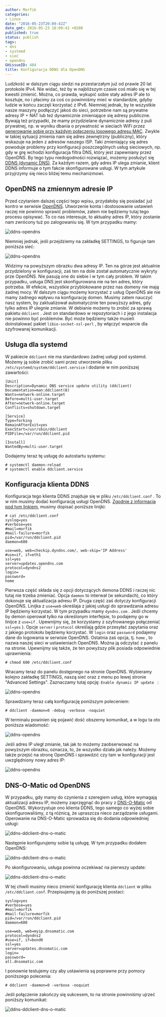 ```yaml
---
author: Morfik
categories:
- Linux
date: "2016-05-23T20:09:42Z"
date_gmt: 2016-05-23 18:09:42 +0200
published: true
status: publish
tags:
- dns
- systemd
- sieć
- opendns
GHissueID: 484
title: Konfiguracja DDNS dla OpenDNS
---
```


Ludzkość w dalszym ciągu siedzi na przestarzałym już od prawie 20 lat protokole IPv4. Nie widać, też
by w najbliższym czasie coś miało się w tej kwestii zmienić. Można, co prawda, wykupić sobie stały
adres IP ale to kosztuje, no i płacimy za coś co powinniśmy mieć w standardzie, gdyby ludzie w końcu
zaczęli korzystać z IPv6. Niemniej jednak, by te wszystkie nasze maszyny podłączyć jakoś do sieci,
potrzebne nam są prywatne adresy IP + NAT lub też dynamicznie zmieniające się adresy publiczne.
Bywają też przypadki, że mamy przydzielane dynamicznie adresy z puli prywatnej, np. w wyniku dbania
o prywatność w sieciach WiFi przez [generowanie sobie przy każdym połączeniu losowego adresu
MAC](/post/jak-przypisac-losowy-adres-mac-interfejsu/). Zwykle w takiej sytuacji
zmienia nam się adres zewnętrzny (publiczny), który wskazuje na jeden z adresów naszego ISP. Taki
zmieniający się adres powoduje problemy przy konfiguracji poszczególnych usług sieciowych, np. gdy w
grę wchodzi konfiguracja filtra DNS, który jest zapewniany przez OpenDNS. By tego typu niedogodności
rozwiązać, możemy posłużyć się [DDNS (dynamic DNS)](https://pl.wikipedia.org/wiki/DDNS). Za każdym
razem, gdy adres IP ulega zmianie, klient DDNS informuje o tym fakcie skonfigurowane usługi. W tym
artykule przyjrzymy się nieco bliżej temu mechanizmowi.

<!--more-->
## OpenDNS na zmiennym adresie IP

Przed czytaniem dalszej części tego wpisu, przydałoby się posiadać już kontro w serwisie
[OpenDNS](https://www.opendns.com/). Utworzenie konta i dostosowanie ustawień raczej nie powinno
sprawić problemów, zatem nie będziemy tutaj tego procesu opisywać. To co nas interesuje, to aktualny
adres IP, który zostanie nam zwrócony tuż po zalogowaniu się. W tym przypadku mamy:

![ddns-opendns](/img/2016/05/1.ddns-opendns.png#huge)

Niemniej jednak, jeśli przejdziemy na zakładkę SETTINGS, to figuruje tam poniższa sieć:

![ddns-opendns](/img/2016/05/2.ddns-opendns.png#huge)

Widzimy na powyższym obrazku dwa adresy IP. Ten na górze jest aktualnie przydzielony w konfiguracji,
zaś ten na dole został automatycznie wykryty prze OpenDNS. Nie pasują one do siebie i w tym cały
problem. W takim przypadku, usługa DNS jest skonfigurowana nie na ten adres, który potrzeba. W
efekcie, wszystkie przyblokowane przez nas domeny nie mają żadnej mocy. W dalszym ciągu możemy
korzystać z usług OpenDNS ale nie mamy żadnego wpływu na konfigurację domen. Musimy zatem nauczyć
nasz system, by zaktualizował automatycznie ten powyższy adres, gdy tylko adres IP ulegnie zmianie.
W debianie możemy to zrobić za sprawą pakietu `ddclient` . Jest on standardowo w repozytoriach i z
jego instalacja nie powinno być problemów. Być może będziemy także musieli doinstalować pakiet
`libio-socket-ssl-perl` , by włączyć wsparcie dla szyfrowanej komunikacji.

## Usługa dla systemd

W pakiecie `ddclient` nie ma standardowo żadnej usługi pod systemd. Możemy ją sobie zrobić sami
przez utworzenie pliku `/etc/systemd/system/ddclient.service` i dodanie w nim poniższej zawartości:

    [Unit]
    Description=Dynamic DNS service update utility (ddclient)
    Documentation=man:ddclient(8)
    Wants=network-online.target
    Before=multi-user.target
    After=network-online.target
    Conflicts=shutdown.target

    [Service]
    Type=forking
    RemainAfterExit=yes
    ExecStart=/usr/sbin/ddclient
    PIDFile=/var/run/ddclient.pid

    [Install]
    WantedBy=multi-user.target

Dodajemy teraz tę usługę do autostartu systemu:

    # systemctl daemon-reload
    # systemctl enable ddclient.service

## Konfiguracja klienta DDNS

Konfiguracja tego klienta DDNS znajduje się w pliku `/etc/ddclient.conf` . To w nim musimy dodać
konfigurację usługi OpenDNS. [Zgodnie z informacją pod tym
linkiem](https://support.opendns.com/hc/en-us/articles/227987727), musimy dopisać poniższe linijki:

    # cat /etc/ddclient.conf
    syslog=yes
    #verbose=yes
    #mail=morfik
    #mail-failure=morfik
    pid=/var/run/ddclient.pid
    daemon=600

    use=web, web=checkip.dyndns.com/, web-skip='IP Address'
    #use=if, if=eth1
    ssl=yes
    server=updates.opendns.com
    protocol=dyndns2
    login=
    password=
    home

Pierwsza część składa się z opcji dotyczących demona DDNS i raczej nic tutaj nie trzeba zmieniać.
Opcja `daemon` to interwał (w sekundach), co który dokonuje się aktualizacja adresu IP. Druga część
zaś dotyczy konfiguracji OpenDNS. Linijka z `use=web` określaja z jakiej usługi do sprawdzania
adresu IP będziemy korzystać. W tym przypadku mamy `dyndns.com` . Jeśli chcemy by demon operował
tylko na określonym interfejsie, to podajemy go w linijce z `use=if` . Upewnijmy się, że korzystamy
z szyfrowanego połączenia( `ssl=yes` ). Opcje `server` i `protocol` określają gdzie przesyłać
zapytania oraz z jakiego protokołu będziemy korzystać. W `login` oraz `password` podajemy dane do
logowania w serwisie OpenDNS. Ostatnia zaś opcja, tj. `home` , to nazwa naszej sieci w ustawieniach
OpenDNS. Można ją odczytać z panelu na stronie. Upewnijmy się także, że ten powyższy plik posiada
odpowiednie uprawnienia:

    # chmod 600 /etc/ddclient.conf

Wracamy teraz do panelu dostępnego na stronie OpenDNS. Wybieramy kolejno zakładkę SETTINGS, naszą
sieć oraz z menu po lewej stronie "Advanced Settings". Zaznaczamy tutaj opcję: `Enable dynamic IP
update ` :

![ddns-opendns](/img/2016/05/3.ddns-opendns.png#huge)

Sprawdzamy teraz całą konfigurację poniższym poleceniem:

    # ddclient -daemon=0 -debug -verbose -noquiet

W terminalu powinien się pojawić dość obszerny komunikat, a w logu ta oto poniższa wiadomość:

![ddns-opendns](/img/2016/05/5.ddns-opendns.png#huge)

Jeśli adres IP uległ zmianie, tak jak to możemy zaobserwować na powyższym obrazku, oznacza, to, że
wszystko działa jak należy. Możemy także przejść na stronę OpenDNS i sprawdzić czy tam w
konfiguracji jest uwzględniony nowy adres IP:

![ddns-opendns](/img/2016/05/4.ddns-opendns.png#big)

## DNS-O-Matic od OpenDNS

W przypadku, gdy mamy do czynienia z szeregiem usług, które wymagają aktualizacji adresu IP, możemy
zaprzęgnąć do pracy z [DNS-O-Matic](http://www.dnsomatic.com/) od OpenDNS. Wykorzystuje ono klienta
DDNS, tego samego co wyżej sobie skonfigurowaliśmy, z tą różnicą, że upraszcza nieco zarządzanie
usługami. Operowanie na DNS-O-Matic sprowadza się do dodania odpowiedniej usługi:

![ddns-ddclient-dns-o-matic](/img/2016/05/6.ddns-ddclient-dns-o-matic.png#big)

Następnie konfigurujemy sobie tą usługę. W tym przypadku dodałem OpenDNS:

![ddns-ddclient-dns-o-matic](/img/2016/05/7.ddns-ddclient-dns-o-matic.png#big)

Po skonfigurowaniu, usługa powinna oczekiwać na pierwszy update:

![ddns-ddclient-dns-o-matic](/img/2016/05/8.ddns-ddclient-dns-o-matic.png#big)

W tej chwili musimy nieco zmienić konfigurację klienta `ddclient` w pliku `/etc/ddclient.conf`.
Przepisujemy ją do poniższej postaci:

    syslog=yes
    #verbose=yes
    #mail=morfik
    #mail-failure=morfik
    pid=/var/run/ddclient.pid
    daemon=600

    use=web, web=myip.dnsomatic.com
    protocol=dyndns2
    #use=if, if=bond0
    ssl=yes
    server=updates.dnsomatic.com
    login=
    password=
    all.dnsomatic.com

I ponownie testujemy czy aby ustawienia są poprawne przy pomocy poniższego polecenia:

    # ddclient -daemon=0 -verbose -noquiet

Jeśli połączenie zakończy się sukcesem, to na stronie powinniśmy ujrzeć poniższy komunikat:

![ddns-ddclient-dns-o-matic](/img/2016/05/9.ddns-ddclient-dns-o-matic.png#big)
